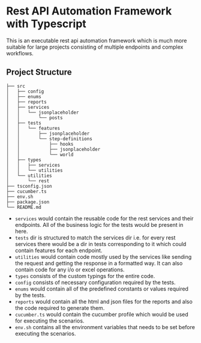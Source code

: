 # Rest API Automation Framework with Typescript

This is an executable rest api automation framework which is much more suitable for large projects consisting of multiple endpoints and complex workflows.

## Project Structure

```
├── src
│   ├── config
│   ├── enums
│   ├── reports
│   ├── services
│   │   └── jsonplaceholder
│   │       └── posts
│   ├── tests
│   │   └── features
│   │       ├── jsonplaceholder
│   │       └── step-definitions
│   │           ├── hooks
│   │           ├── jsonplaceholder
│   │           └── world
│   ├── types
│   │   ├── services
│   │   └── utilities
│   └── utilities
│       └── rest
├── tsconfig.json
├── cucumber.ts
├── env.sh
├── package.json
└── README.md
```
- `services` would contain the reusable code for the rest services and their endpoints. All of the business logic for the tests would be present in here.
- `tests` dir is structured to match the services dir i.e. for every rest services there would be a dir in tests corresponding to it which could contain features for each endpoint.
- `utilities` would contain code mostly used by the services like sending the request and getting the response in a formatted way. It can also contain code for any i/o or excel operations.
- `types` consists of the custom typings for the entire code.
- `config` consists of necessary configuration required by the tests.
- `enums` would contain all of the predefined constants or values required by the tests.
- `reports` would contain all the html and json files for the reports and also the code required to generate them.
- `cucumber.ts` would contain the cucumber profile which would be used for executing the scenarios.
- `env.sh` contains all the environment variables that needs to be set before executing the scenarios.

